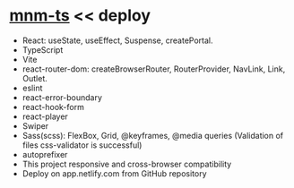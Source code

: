 # [mnm-ts](https://mnm-ts.netlify.app/) << deploy

- React: useState, useEffect, Suspense, createPortal.
- TypeScript
- Vite
- react-router-dom: createBrowserRouter, RouterProvider, NavLink, Link, Outlet.
- eslint
- react-error-boundary
- react-hook-form
- react-player
- Swiper
- Sass(scss): FlexBox, Grid, @keyframes, @media queries (Validation of files css-validator is successful)
- autoprefixer
- This project responsive and cross-browser сompatibility
- Deploy on app.netlify.com from GitHub repository
